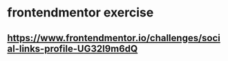 # frontendmentor exercise
## https://www.frontendmentor.io/challenges/social-links-profile-UG32l9m6dQ